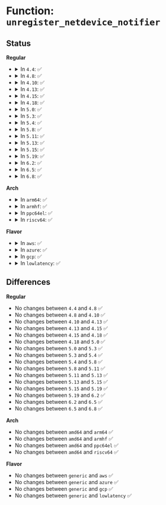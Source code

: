 # Function: <code>unregister_netdevice_notifier</code>

## Status
<b>Regular</b>
<ul>
<li>
<details>
<summary>In <code>4.4</code>: ✅</summary>

```c
int unregister_netdevice_notifier(struct notifier_block *nb);
```

**Collision:** Unique Global

**Inline:** No

**Transformation:** False

**Instances:**

```
In net/core/dev.c (ffffffff81714f10)
Location: net/core/dev.c:1598
Inline: False
Direct callers:
  - net/ipv4/ipmr.c:ip_mr_init
  - net/ipv6/addrconf.c:addrconf_init
  - net/ipv6/addrconf.c:addrconf_cleanup
  - net/ipv6/route.c:ip6_route_cleanup
  - net/ipv6/ndisc.c:ndisc_late_cleanup
  - net/ipv6/ip6mr.c:ip6_mr_init
  - net/ipv6/ip6mr.c:ip6_mr_cleanup
  - net/packet/af_packet.c:packet_exit
```
**Symbols:**

```
ffffffff81714f10-ffffffff81715012: unregister_netdevice_notifier (STB_GLOBAL)
```
</details>
</li>
<li>
<details>
<summary>In <code>4.8</code>: ✅</summary>

```c
int unregister_netdevice_notifier(struct notifier_block *nb);
```

**Collision:** Unique Global

**Inline:** No

**Transformation:** False

**Instances:**

```
In net/core/dev.c (ffffffff8177cf10)
Location: net/core/dev.c:1602
Inline: False
Direct callers:
  - drivers/net/tun.c:tun_cleanup
  - net/ipv4/ipmr.c:ip_mr_init
  - net/ipv6/addrconf.c:addrconf_cleanup
  - net/ipv6/addrconf.c:addrconf_init
  - net/ipv6/route.c:ip6_route_cleanup
  - net/ipv6/ndisc.c:ndisc_late_cleanup
  - net/ipv6/ip6mr.c:ip6_mr_cleanup
  - net/ipv6/ip6mr.c:ip6_mr_init
  - net/packet/af_packet.c:packet_exit
```
**Symbols:**

```
ffffffff8177cf10-ffffffff8177d012: unregister_netdevice_notifier (STB_GLOBAL)
```
</details>
</li>
<li>
<details>
<summary>In <code>4.10</code>: ✅</summary>

```c
int unregister_netdevice_notifier(struct notifier_block *nb);
```

**Collision:** Unique Global

**Inline:** No

**Transformation:** False

**Instances:**

```
In net/core/dev.c (ffffffff817aa550)
Location: net/core/dev.c:1601
Inline: False
Direct callers:
  - drivers/net/tun.c:tun_cleanup
  - net/ipv4/ipmr.c:ip_mr_init
  - net/ipv6/addrconf.c:addrconf_cleanup
  - net/ipv6/addrconf.c:addrconf_init
  - net/ipv6/route.c:ip6_route_cleanup
  - net/ipv6/ndisc.c:ndisc_late_cleanup
  - net/ipv6/ip6mr.c:ip6_mr_cleanup
  - net/ipv6/ip6mr.c:ip6_mr_init
  - net/packet/af_packet.c:packet_exit
```
**Symbols:**

```
ffffffff817aa550-ffffffff817aa652: unregister_netdevice_notifier (STB_GLOBAL)
```
</details>
</li>
<li>
<details>
<summary>In <code>4.13</code>: ✅</summary>

```c
int unregister_netdevice_notifier(struct notifier_block *nb);
```

**Collision:** Unique Global

**Inline:** No

**Transformation:** False

**Instances:**

```
In net/core/dev.c (ffffffff817c8bb0)
Location: net/core/dev.c:1635
Inline: False
Direct callers:
  - drivers/net/tun.c:tun_cleanup
  - net/ipv4/ipmr.c:ip_mr_init
  - net/ipv6/addrconf.c:addrconf_cleanup
  - net/ipv6/addrconf.c:addrconf_init
  - net/ipv6/route.c:ip6_route_cleanup
  - net/ipv6/ndisc.c:ndisc_late_cleanup
  - net/ipv6/mcast.c:igmp6_late_cleanup
  - net/ipv6/ip6mr.c:ip6_mr_cleanup
  - net/ipv6/ip6mr.c:ip6_mr_init
  - net/packet/af_packet.c:packet_exit
```
**Symbols:**

```
ffffffff817c8bb0-ffffffff817c8cb2: unregister_netdevice_notifier (STB_GLOBAL)
```
</details>
</li>
<li>
<details>
<summary>In <code>4.15</code>: ✅</summary>

```c
int unregister_netdevice_notifier(struct notifier_block *nb);
```

**Collision:** Unique Global

**Inline:** No

**Transformation:** False

**Instances:**

```
In net/core/dev.c (ffffffff81842830)
Location: net/core/dev.c:1650
Inline: False
Direct callers:
  - drivers/net/tun.c:tun_cleanup
  - net/ipv4/ipmr.c:ip_mr_init
  - net/ipv6/addrconf.c:addrconf_cleanup
  - net/ipv6/addrconf.c:addrconf_init
  - net/ipv6/route.c:ip6_route_cleanup
  - net/ipv6/ndisc.c:ndisc_late_cleanup
  - net/ipv6/mcast.c:igmp6_late_cleanup
  - net/ipv6/ip6mr.c:ip6_mr_cleanup
  - net/ipv6/ip6mr.c:ip6_mr_init
  - net/packet/af_packet.c:packet_exit
```
**Symbols:**

```
ffffffff81842830-ffffffff8184295d: unregister_netdevice_notifier (STB_GLOBAL)
```
</details>
</li>
<li>
<details>
<summary>In <code>4.18</code>: ✅</summary>

```c
int unregister_netdevice_notifier(struct notifier_block *nb);
```

**Collision:** Unique Global

**Inline:** No

**Transformation:** False

**Instances:**

```
In net/core/dev.c (ffffffff8188cc50)
Location: net/core/dev.c:1692
Inline: False
Direct callers:
  - drivers/net/tun.c:tun_cleanup
  - net/ipv4/ipmr.c:ip_mr_init
  - net/ipv6/addrconf.c:addrconf_cleanup
  - net/ipv6/addrconf.c:addrconf_init
  - net/ipv6/route.c:ip6_route_cleanup
  - net/ipv6/ndisc.c:ndisc_late_cleanup
  - net/ipv6/mcast.c:igmp6_late_cleanup
  - net/ipv6/ip6mr.c:ip6_mr_cleanup
  - net/ipv6/ip6mr.c:ip6_mr_init
  - net/packet/af_packet.c:packet_exit
```
**Symbols:**

```
ffffffff8188cc50-ffffffff8188cd95: unregister_netdevice_notifier (STB_GLOBAL)
```
</details>
</li>
<li>
<details>
<summary>In <code>5.0</code>: ✅</summary>

```c
int unregister_netdevice_notifier(struct notifier_block *nb);
```

**Collision:** Unique Global

**Inline:** No

**Transformation:** False

**Instances:**

```
In net/core/dev.c (ffffffff818adea0)
Location: net/core/dev.c:1696
Inline: False
Direct callers:
  - drivers/net/tun.c:tun_cleanup
  - net/ipv4/ipmr.c:ip_mr_init
  - net/ipv6/addrconf.c:addrconf_cleanup
  - net/ipv6/addrconf.c:addrconf_init
  - net/ipv6/route.c:ip6_route_cleanup
  - net/ipv6/ndisc.c:ndisc_late_cleanup
  - net/ipv6/mcast.c:igmp6_late_cleanup
  - net/ipv6/ip6mr.c:ip6_mr_cleanup
  - net/ipv6/ip6mr.c:ip6_mr_init
  - net/packet/af_packet.c:packet_exit
```
**Symbols:**

```
ffffffff818adea0-ffffffff818adfe5: unregister_netdevice_notifier (STB_GLOBAL)
```
</details>
</li>
<li>
<details>
<summary>In <code>5.3</code>: ✅</summary>

```c
int unregister_netdevice_notifier(struct notifier_block *nb);
```

**Collision:** Unique Global

**Inline:** No

**Transformation:** False

**Instances:**

```
In net/core/dev.c (ffffffff818f97d0)
Location: net/core/dev.c:1706
Inline: False
Direct callers:
  - drivers/net/tun.c:tun_cleanup
  - net/ipv4/ipmr.c:ip_mr_init
  - net/ipv6/addrconf.c:addrconf_cleanup
  - net/ipv6/addrconf.c:addrconf_init
  - net/ipv6/route.c:ip6_route_cleanup
  - net/ipv6/ndisc.c:ndisc_late_cleanup
  - net/ipv6/mcast.c:igmp6_late_cleanup
  - net/ipv6/ip6mr.c:ip6_mr_cleanup
  - net/ipv6/ip6mr.c:ip6_mr_init
  - net/packet/af_packet.c:packet_exit
```
**Symbols:**

```
ffffffff818f97d0-ffffffff818f9915: unregister_netdevice_notifier (STB_GLOBAL)
```
</details>
</li>
<li>
<details>
<summary>In <code>5.4</code>: ✅</summary>

```c
int unregister_netdevice_notifier(struct notifier_block *nb);
```

**Collision:** Unique Global

**Inline:** No

**Transformation:** False

**Instances:**

```
In net/core/dev.c (ffffffff8192b930)
Location: net/core/dev.c:1624
Inline: False
Direct callers:
  - drivers/net/tun.c:tun_cleanup
  - net/ipv4/ipmr.c:ip_mr_init
  - net/ipv6/addrconf.c:addrconf_cleanup
  - net/ipv6/addrconf.c:addrconf_init
  - net/ipv6/route.c:ip6_route_cleanup
  - net/ipv6/ndisc.c:ndisc_late_cleanup
  - net/ipv6/mcast.c:igmp6_late_cleanup
  - net/ipv6/ip6mr.c:ip6_mr_cleanup
  - net/ipv6/ip6mr.c:ip6_mr_init
  - net/packet/af_packet.c:packet_exit
```
**Symbols:**

```
ffffffff8192b930-ffffffff8192ba75: unregister_netdevice_notifier (STB_GLOBAL)
```
</details>
</li>
<li>
<details>
<summary>In <code>5.8</code>: ✅</summary>

```c
int unregister_netdevice_notifier(struct notifier_block *nb);
```

**Collision:** Unique Global

**Inline:** No

**Transformation:** False

**Instances:**

```
In net/core/dev.c (ffffffff81a01180)
Location: net/core/dev.c:1849
Inline: False
Direct callers:
  - drivers/net/tun.c:tun_cleanup
  - net/ipv4/ipmr.c:ip_mr_init
  - net/ipv6/addrconf.c:addrconf_cleanup
  - net/ipv6/addrconf.c:addrconf_init
  - net/ipv6/route.c:ip6_route_cleanup
  - net/ipv6/ndisc.c:ndisc_late_cleanup
  - net/ipv6/mcast.c:igmp6_late_cleanup
  - net/ipv6/ip6mr.c:ip6_mr_cleanup
  - net/ipv6/ip6mr.c:ip6_mr_init
  - net/packet/af_packet.c:packet_exit
```
**Symbols:**

```
ffffffff81a01180-ffffffff81a0122d: unregister_netdevice_notifier (STB_GLOBAL)
```
</details>
</li>
<li>
<details>
<summary>In <code>5.11</code>: ✅</summary>

```c
int unregister_netdevice_notifier(struct notifier_block *nb);
```

**Collision:** Unique Global

**Inline:** No

**Transformation:** False

**Instances:**

```
In net/core/dev.c (ffffffff81a012d0)
Location: net/core/dev.c:1874
Inline: False
Direct callers:
  - drivers/net/tun.c:tun_cleanup
  - net/ipv4/ipmr.c:ip_mr_init
  - net/ipv6/addrconf.c:addrconf_cleanup
  - net/ipv6/addrconf.c:addrconf_init
  - net/ipv6/route.c:ip6_route_cleanup
  - net/ipv6/ndisc.c:ndisc_late_cleanup
  - net/ipv6/mcast.c:igmp6_late_cleanup
  - net/ipv6/ip6mr.c:ip6_mr_cleanup
  - net/ipv6/ip6mr.c:ip6_mr_init
  - net/packet/af_packet.c:packet_exit
```
**Symbols:**

```
ffffffff81a012d0-ffffffff81a0137d: unregister_netdevice_notifier (STB_GLOBAL)
```
</details>
</li>
<li>
<details>
<summary>In <code>5.13</code>: ✅</summary>

```c
int unregister_netdevice_notifier(struct notifier_block *nb);
```

**Collision:** Unique Global

**Inline:** No

**Transformation:** False

**Instances:**

```
In net/core/dev.c (ffffffff819e7f80)
Location: net/core/dev.c:1943
Inline: False
Direct callers:
  - drivers/net/tun.c:tun_cleanup
  - net/ipv4/ipmr.c:ip_mr_init
  - net/ipv6/addrconf.c:addrconf_cleanup
  - net/ipv6/addrconf.c:addrconf_init
  - net/ipv6/route.c:ip6_route_cleanup
  - net/ipv6/ndisc.c:ndisc_late_cleanup
  - net/ipv6/mcast.c:igmp6_late_cleanup
  - net/ipv6/ip6mr.c:ip6_mr_cleanup
  - net/ipv6/ip6mr.c:ip6_mr_init
  - net/packet/af_packet.c:packet_exit
```
**Symbols:**

```
ffffffff819e7f80-ffffffff819e802d: unregister_netdevice_notifier (STB_GLOBAL)
```
</details>
</li>
<li>
<details>
<summary>In <code>5.15</code>: ✅</summary>

```c
int unregister_netdevice_notifier(struct notifier_block *nb);
```

**Collision:** Unique Global

**Inline:** No

**Transformation:** False

**Instances:**

```
In net/core/dev.c (ffffffff81a98f80)
Location: net/core/dev.c:1818
Inline: False
Direct callers:
  - drivers/net/tun.c:tun_cleanup
  - net/ipv4/ipmr.c:ip_mr_init
  - net/ipv6/addrconf.c:addrconf_cleanup
  - net/ipv6/addrconf.c:addrconf_init
  - net/ipv6/route.c:ip6_route_cleanup
  - net/ipv6/ndisc.c:ndisc_late_cleanup
  - net/ipv6/mcast.c:igmp6_late_cleanup
  - net/ipv6/ip6mr.c:ip6_mr_cleanup
  - net/ipv6/ip6mr.c:ip6_mr_init
  - net/packet/af_packet.c:packet_exit
```
**Symbols:**

```
ffffffff81a98f80-ffffffff81a9902d: unregister_netdevice_notifier (STB_GLOBAL)
```
</details>
</li>
<li>
<details>
<summary>In <code>5.19</code>: ✅</summary>

```c
int unregister_netdevice_notifier(struct notifier_block *nb);
```

**Collision:** Unique Global

**Inline:** No

**Transformation:** False

**Instances:**

```
In net/core/dev.c (ffffffff81c10540)
Location: net/core/dev.c:1767
Inline: False
Direct callers:
  - drivers/net/tun.c:tun_cleanup
  - net/ipv4/ipmr.c:ip_mr_init
  - net/ipv6/addrconf.c:addrconf_cleanup
  - net/ipv6/addrconf.c:addrconf_init
  - net/ipv6/route.c:ip6_route_cleanup
  - net/ipv6/ndisc.c:ndisc_late_cleanup
  - net/ipv6/mcast.c:igmp6_late_cleanup
  - net/ipv6/ip6mr.c:ip6_mr_cleanup
  - net/ipv6/ip6mr.c:ip6_mr_init
  - net/packet/af_packet.c:packet_exit
  - net/mctp/device.c:mctp_device_exit
```
**Symbols:**

```
ffffffff81c10540-ffffffff81c105f5: unregister_netdevice_notifier (STB_GLOBAL)
```
</details>
</li>
<li>
<details>
<summary>In <code>6.2</code>: ✅</summary>

```c
int unregister_netdevice_notifier(struct notifier_block *nb);
```

**Collision:** Unique Global

**Inline:** No

**Transformation:** False

**Instances:**

```
In net/core/dev.c (ffffffff81dc00e0)
Location: net/core/dev.c:1752
Inline: False
Direct callers:
  - drivers/net/tun.c:tun_cleanup
  - net/core/devlink.c:devlink_free
  - net/ipv4/ipmr.c:ip_mr_init
  - net/ipv6/addrconf.c:addrconf_cleanup
  - net/ipv6/addrconf.c:addrconf_init
  - net/ipv6/route.c:ip6_route_cleanup
  - net/ipv6/ndisc.c:ndisc_late_cleanup
  - net/ipv6/mcast.c:igmp6_late_cleanup
  - net/ipv6/ip6mr.c:ip6_mr_cleanup
  - net/ipv6/ip6mr.c:ip6_mr_init
  - net/packet/af_packet.c:packet_init
  - net/packet/af_packet.c:packet_exit
  - net/mctp/device.c:mctp_device_exit
```
**Symbols:**

```
ffffffff81dc00e0-ffffffff81dc0195: unregister_netdevice_notifier (STB_GLOBAL)
```
</details>
</li>
<li>
<details>
<summary>In <code>6.5</code>: ✅</summary>

```c
int unregister_netdevice_notifier(struct notifier_block *nb);
```

**Collision:** Unique Global

**Inline:** No

**Transformation:** False

**Instances:**

```
In net/core/dev.c (ffffffff81e2fc80)
Location: net/core/dev.c:1778
Inline: False
Direct callers:
  - drivers/net/tun.c:tun_cleanup
  - net/core/netdev-genl.c:netdev_genl_init
  - net/core/failover.c:failover_exit
  - net/ipv4/ipmr.c:ip_mr_init
  - net/ipv6/addrconf.c:addrconf_cleanup
  - net/ipv6/addrconf.c:addrconf_init
  - net/ipv6/route.c:ip6_route_cleanup
  - net/ipv6/ndisc.c:ndisc_late_cleanup
  - net/ipv6/mcast.c:igmp6_late_cleanup
  - net/ipv6/ip6mr.c:ip6_mr_cleanup
  - net/ipv6/ip6mr.c:ip6_mr_init
  - net/packet/af_packet.c:packet_init
  - net/packet/af_packet.c:packet_exit
  - net/mctp/device.c:mctp_device_exit
```
**Symbols:**

```
ffffffff81e2fc80-ffffffff81e2fd35: unregister_netdevice_notifier (STB_GLOBAL)
```
</details>
</li>
<li>
<details>
<summary>In <code>6.8</code>: ✅</summary>

```c
int unregister_netdevice_notifier(struct notifier_block *nb);
```

**Collision:** Unique Global

**Inline:** No

**Transformation:** False

**Instances:**

```
In net/core/dev.c (ffffffff81eee860)
Location: net/core/dev.c:1782
Inline: False
Direct callers:
  - drivers/net/tun.c:tun_cleanup
  - net/core/netdev-genl.c:netdev_genl_init
  - net/core/failover.c:failover_exit
  - net/ipv4/ipmr.c:ip_mr_init
  - net/ipv6/addrconf.c:addrconf_cleanup
  - net/ipv6/addrconf.c:addrconf_init
  - net/ipv6/route.c:ip6_route_cleanup
  - net/ipv6/ndisc.c:ndisc_late_cleanup
  - net/ipv6/mcast.c:igmp6_late_cleanup
  - net/ipv6/ip6mr.c:ip6_mr_cleanup
  - net/ipv6/ip6mr.c:ip6_mr_init
  - net/packet/af_packet.c:packet_init
  - net/packet/af_packet.c:packet_exit
  - net/mctp/device.c:mctp_device_exit
```
**Symbols:**

```
ffffffff81eee860-ffffffff81eee91e: unregister_netdevice_notifier (STB_GLOBAL)
```
</details>
</li>
</ul>
<b>Arch</b>
<ul>
<li>
<details>
<summary>In <code>arm64</code>: ✅</summary>

```c
int unregister_netdevice_notifier(struct notifier_block *nb);
```

**Collision:** Unique Global

**Inline:** No

**Transformation:** False

**Instances:**

```
In net/core/dev.c (ffff800010bc7fe0)
Location: net/core/dev.c:1624
Inline: False
Direct callers:
  - drivers/net/tun.c:tun_cleanup
  - net/ipv4/ipmr.c:ip_mr_init
  - net/ipv6/addrconf.c:addrconf_cleanup
  - net/ipv6/addrconf.c:addrconf_init
  - net/ipv6/route.c:ip6_route_cleanup
  - net/ipv6/ndisc.c:ndisc_late_cleanup
  - net/ipv6/mcast.c:igmp6_late_cleanup
  - net/ipv6/ip6mr.c:ip6_mr_cleanup
  - net/ipv6/ip6mr.c:ip6_mr_init
  - net/packet/af_packet.c:packet_exit
```
**Symbols:**

```
ffff800010bc7fe0-ffff800010bc8128: unregister_netdevice_notifier (STB_GLOBAL)
```
</details>
</li>
<li>
<details>
<summary>In <code>armhf</code>: ✅</summary>

```c
int unregister_netdevice_notifier(struct notifier_block *nb);
```

**Collision:** Unique Global

**Inline:** No

**Transformation:** False

**Instances:**

```
In net/core/dev.c (c0ce3914)
Location: net/core/dev.c:1624
Inline: False
Direct callers:
  - drivers/net/tun.c:tun_cleanup
  - net/ipv4/ipmr.c:ip_mr_init
  - net/ipv6/addrconf.c:addrconf_cleanup
  - net/ipv6/addrconf.c:addrconf_init
  - net/ipv6/route.c:ip6_route_cleanup
  - net/ipv6/ndisc.c:ndisc_late_cleanup
  - net/ipv6/mcast.c:igmp6_late_cleanup
  - net/ipv6/ip6mr.c:ip6_mr_cleanup
  - net/ipv6/ip6mr.c:ip6_mr_init
  - net/packet/af_packet.c:packet_exit
```
**Symbols:**

```
c0ce3914-c0ce3a50: unregister_netdevice_notifier (STB_GLOBAL)
```
</details>
</li>
<li>
<details>
<summary>In <code>ppc64el</code>: ✅</summary>

```c
int unregister_netdevice_notifier(struct notifier_block *nb);
```

**Collision:** Unique Global

**Inline:** No

**Transformation:** False

**Instances:**

```
In net/core/dev.c (c000000000ca3cd0)
Location: net/core/dev.c:1624
Inline: False
Direct callers:
  - drivers/net/tun.c:tun_cleanup
  - net/core/drop_monitor.c:exit_net_drop_monitor
  - net/ipv4/ipmr.c:ip_mr_init
  - net/ipv6/addrconf.c:addrconf_cleanup
  - net/ipv6/addrconf.c:addrconf_init
  - net/ipv6/route.c:ip6_route_cleanup
  - net/ipv6/ndisc.c:ndisc_late_cleanup
  - net/ipv6/mcast.c:igmp6_late_cleanup
  - net/ipv6/ip6mr.c:ip6_mr_cleanup
  - net/ipv6/ip6mr.c:ip6_mr_init
  - net/packet/af_packet.c:packet_exit
```
**Symbols:**

```
c000000000ca3cd0-c000000000ca3ebc: unregister_netdevice_notifier (STB_GLOBAL)
```
</details>
</li>
<li>
<details>
<summary>In <code>riscv64</code>: ✅</summary>

```c
int unregister_netdevice_notifier(struct notifier_block *nb);
```

**Collision:** Unique Global

**Inline:** No

**Transformation:** False

**Instances:**

```
In net/core/dev.c (ffffffe00075460c)
Location: net/core/dev.c:1624
Inline: False
Direct callers:
  - drivers/net/tun.c:tun_cleanup
  - net/ipv4/ipmr.c:ip_mr_init
  - net/ipv6/addrconf.c:addrconf_cleanup
  - net/ipv6/addrconf.c:addrconf_init
  - net/ipv6/route.c:ip6_route_cleanup
  - net/ipv6/ndisc.c:ndisc_late_cleanup
  - net/ipv6/mcast.c:igmp6_late_cleanup
  - net/ipv6/ip6mr.c:ip6_mr_cleanup
  - net/ipv6/ip6mr.c:ip6_mr_init
  - net/packet/af_packet.c:packet_exit
```
**Symbols:**

```
ffffffe00075460c-ffffffe00075470c: unregister_netdevice_notifier (STB_GLOBAL)
```
</details>
</li>
</ul>
<b>Flavor</b>
<ul>
<li>
<details>
<summary>In <code>aws</code>: ✅</summary>

```c
int unregister_netdevice_notifier(struct notifier_block *nb);
```

**Collision:** Unique Global

**Inline:** No

**Transformation:** False

**Instances:**

```
In net/core/dev.c (ffffffff818cb930)
Location: net/core/dev.c:1624
Inline: False
Direct callers:
  - drivers/net/tun.c:tun_cleanup
  - net/ipv4/ipmr.c:ip_mr_init
  - net/ipv6/addrconf.c:addrconf_cleanup
  - net/ipv6/addrconf.c:addrconf_init
  - net/ipv6/route.c:ip6_route_cleanup
  - net/ipv6/ndisc.c:ndisc_late_cleanup
  - net/ipv6/mcast.c:igmp6_late_cleanup
  - net/ipv6/ip6mr.c:ip6_mr_cleanup
  - net/ipv6/ip6mr.c:ip6_mr_init
  - net/packet/af_packet.c:packet_exit
```
**Symbols:**

```
ffffffff818cb930-ffffffff818cba75: unregister_netdevice_notifier (STB_GLOBAL)
```
</details>
</li>
<li>
<details>
<summary>In <code>azure</code>: ✅</summary>

```c
int unregister_netdevice_notifier(struct notifier_block *nb);
```

**Collision:** Unique Global

**Inline:** No

**Transformation:** False

**Instances:**

```
In net/core/dev.c (ffffffff81885870)
Location: net/core/dev.c:1624
Inline: False
Direct callers:
  - drivers/net/tun.c:tun_cleanup
  - drivers/net/vxlan.c:vxlan_cleanup_module
  - drivers/net/vxlan.c:vxlan_init_module
  - net/ipv4/ipmr.c:ip_mr_init
  - net/ipv6/addrconf.c:addrconf_cleanup
  - net/ipv6/addrconf.c:addrconf_init
  - net/ipv6/route.c:ip6_route_cleanup
  - net/ipv6/ndisc.c:ndisc_late_cleanup
  - net/ipv6/mcast.c:igmp6_late_cleanup
  - net/ipv6/ip6mr.c:ip6_mr_cleanup
  - net/ipv6/ip6mr.c:ip6_mr_init
  - net/packet/af_packet.c:packet_exit
```
**Symbols:**

```
ffffffff81885870-ffffffff818859b5: unregister_netdevice_notifier (STB_GLOBAL)
```
</details>
</li>
<li>
<details>
<summary>In <code>gcp</code>: ✅</summary>

```c
int unregister_netdevice_notifier(struct notifier_block *nb);
```

**Collision:** Unique Global

**Inline:** No

**Transformation:** False

**Instances:**

```
In net/core/dev.c (ffffffff8191c930)
Location: net/core/dev.c:1624
Inline: False
Direct callers:
  - drivers/net/tun.c:tun_cleanup
  - net/netfilter/nfnetlink_queue.c:nfnetlink_queue_fini
  - net/ipv4/ipmr.c:ip_mr_init
  - net/ipv6/addrconf.c:addrconf_cleanup
  - net/ipv6/addrconf.c:addrconf_init
  - net/ipv6/route.c:ip6_route_cleanup
  - net/ipv6/ndisc.c:ndisc_late_cleanup
  - net/ipv6/mcast.c:igmp6_late_cleanup
  - net/ipv6/ip6mr.c:ip6_mr_cleanup
  - net/ipv6/ip6mr.c:ip6_mr_init
  - net/packet/af_packet.c:packet_exit
```
**Symbols:**

```
ffffffff8191c930-ffffffff8191ca75: unregister_netdevice_notifier (STB_GLOBAL)
```
</details>
</li>
<li>
<details>
<summary>In <code>lowlatency</code>: ✅</summary>

```c
int unregister_netdevice_notifier(struct notifier_block *nb);
```

**Collision:** Unique Global

**Inline:** No

**Transformation:** False

**Instances:**

```
In net/core/dev.c (ffffffff8193de00)
Location: net/core/dev.c:1624
Inline: False
Direct callers:
  - drivers/net/tun.c:tun_cleanup
  - net/ipv4/ipmr.c:ip_mr_init
  - net/ipv6/addrconf.c:addrconf_cleanup
  - net/ipv6/addrconf.c:addrconf_init
  - net/ipv6/route.c:ip6_route_cleanup
  - net/ipv6/ndisc.c:ndisc_late_cleanup
  - net/ipv6/mcast.c:igmp6_late_cleanup
  - net/ipv6/ip6mr.c:ip6_mr_cleanup
  - net/ipv6/ip6mr.c:ip6_mr_init
  - net/packet/af_packet.c:packet_exit
```
**Symbols:**

```
ffffffff8193de00-ffffffff8193df45: unregister_netdevice_notifier (STB_GLOBAL)
```
</details>
</li>
</ul>

## Differences
<b>Regular</b>
<ul>
<li>
No changes between <code>4.4</code> and <code>4.8</code> ✅
</li>
<li>
No changes between <code>4.8</code> and <code>4.10</code> ✅
</li>
<li>
No changes between <code>4.10</code> and <code>4.13</code> ✅
</li>
<li>
No changes between <code>4.13</code> and <code>4.15</code> ✅
</li>
<li>
No changes between <code>4.15</code> and <code>4.18</code> ✅
</li>
<li>
No changes between <code>4.18</code> and <code>5.0</code> ✅
</li>
<li>
No changes between <code>5.0</code> and <code>5.3</code> ✅
</li>
<li>
No changes between <code>5.3</code> and <code>5.4</code> ✅
</li>
<li>
No changes between <code>5.4</code> and <code>5.8</code> ✅
</li>
<li>
No changes between <code>5.8</code> and <code>5.11</code> ✅
</li>
<li>
No changes between <code>5.11</code> and <code>5.13</code> ✅
</li>
<li>
No changes between <code>5.13</code> and <code>5.15</code> ✅
</li>
<li>
No changes between <code>5.15</code> and <code>5.19</code> ✅
</li>
<li>
No changes between <code>5.19</code> and <code>6.2</code> ✅
</li>
<li>
No changes between <code>6.2</code> and <code>6.5</code> ✅
</li>
<li>
No changes between <code>6.5</code> and <code>6.8</code> ✅
</li>
</ul>
<b>Arch</b>
<ul>
<li>
No changes between <code>amd64</code> and <code>arm64</code> ✅
</li>
<li>
No changes between <code>amd64</code> and <code>armhf</code> ✅
</li>
<li>
No changes between <code>amd64</code> and <code>ppc64el</code> ✅
</li>
<li>
No changes between <code>amd64</code> and <code>riscv64</code> ✅
</li>
</ul>
<b>Flavor</b>
<ul>
<li>
No changes between <code>generic</code> and <code>aws</code> ✅
</li>
<li>
No changes between <code>generic</code> and <code>azure</code> ✅
</li>
<li>
No changes between <code>generic</code> and <code>gcp</code> ✅
</li>
<li>
No changes between <code>generic</code> and <code>lowlatency</code> ✅
</li>
</ul>
